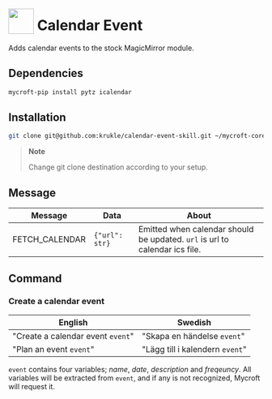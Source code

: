 # <img src="https://raw.githubusercontent.com/FortAwesome/Font-Awesome/6.x/svgs/regular/calendar-check.svg" card_color="#40DBB0" width="50" height="50" style="vertical-align:bottom"/> Calendar Event

Adds calendar events to the stock MagicMirror module.

## Dependencies

```bash
mycroft-pip install pytz icalendar
```

## Installation

```bash
git clone git@github.com:krukle/calendar-event-skill.git ~/mycroft-core/skills/calendar-event-skill
```

> **Note**
>
> Change git clone destination according to your setup.

## Message

| Message | Data | About |
| ------- | ---- | ----- |
| FETCH_CALENDAR | `{"url": str}` | Emitted when calendar should be updated. `url` is url to calendar ics file. |

## Command

### Create a calendar event

| English | Swedish |
| ------- | ------- |
| "Create a calendar event `event`" | "Skapa en händelse `event`" |
| "Plan an event `event`" | "Lägg till i kalendern `event`" |

`event` contains four variables; *name*, *date*, *description* and *freqeuncy*. All variables will be extracted from `event`, and if any is not recognized, Mycroft will request it.
